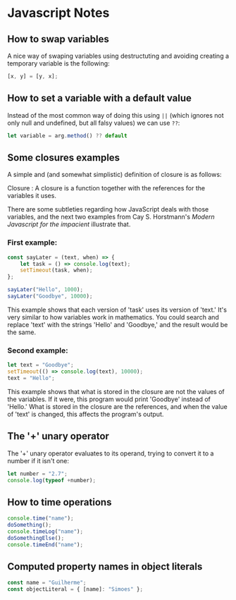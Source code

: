 # Javascript Notes

## How to swap variables

A nice way of swaping variables using destructuting and avoiding creating a temporary variable is the following:

```javascript
[x, y] = [y, x];
```

## How to set a variable with a default value

Instead of the most common way of doing this using `||` (which ignores not only null and undefined, but all falsy values) we can use `??`:

```javascript
let variable = arg.method() ?? default
```

## Some closures examples

A simple and (and somewhat simplistic) definition of closure is as follows:

Closure
: A closure is a function together with the references for the variables it uses.

There are some subtleties regarding how JavaScript deals with those variables, and the next two examples from Cay S. Horstmann's _Modern Javascript for the impacient_ illustrate that.

### First example:

```javascript
const sayLater = (text, when) => {
    let task = () => console.log(text);
    setTimeout(task, when);
};

sayLater("Hello", 1000);
sayLater("Goodbye", 10000);
```

This example shows that each version of 'task' uses its version of 'text.' It's very similar to how variables work in mathematics. You could search and replace 'text' with the strings 'Hello' and 'Goodbye,' and the result would be the same.

### Second example:

```javascript
let text = "Goodbye";
setTimeout(() => console.log(text), 10000);
text = "Hello";
```

This example shows that what is stored in the closure are not the values of the variables. If it were, this program would print 'Goodbye' instead of 'Hello.' What is stored in the closure are the references, and when the value of 'text' is changed, this affects the program's output.

## The '+' unary operator

The '+' unary operator evaluates to its operand, trying to convert it to a number if it isn't one:

```javascript
let number = "2.7";
console.log(typeof +number);
```

## How to time operations

```javascript
console.time("name");
doSomething();
console.timeLog("name");
doSomethingElse();
console.timeEnd("name");
```

## Computed property names in object literals

```javascript
const name = "Guilherme";
const objectLiteral = { [name]: "Simoes" };
```
